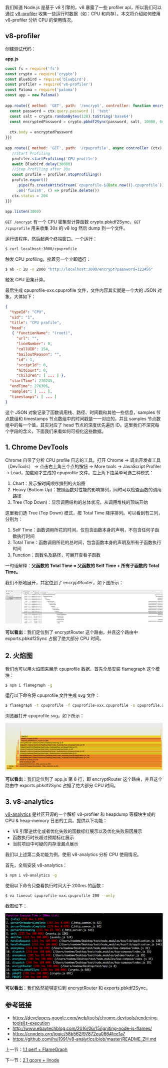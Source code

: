 我们知道 Node.js 是基于 v8 引擎的，v8 暴露了一些 profiler api，所以我们可以通过 [v8-profiler](https://github.com/node-inspector/v8-profiler) 收集一些运行时数据（如：CPU 和内存）。本文将介绍如何使用 v8-profiler 分析 CPU 的使用情况。

## v8-profiler

创建测试代码：

**app.js**

```js
const fs = require('fs')
const crypto = require('crypto')
const Bluebird = require('bluebird')
const profiler = require('v8-profiler')
const Paloma = require('paloma')
const app = new Paloma()

app.route({ method: 'GET', path: '/encrypt', controller: function encryptRouter (ctx) {
  const password = ctx.query.password || 'test'
  const salt = crypto.randomBytes(128).toString('base64')
  const encryptedPassword = crypto.pbkdf2Sync(password, salt, 10000, 64, 'sha512').toString('hex')

  ctx.body = encryptedPassword
}})

app.route({ method: 'GET', path: '/cpuprofile', async controller (ctx) {
   //Start Profiling
   profiler.startProfiling('CPU profile')
   await Bluebird.delay(30000)
   //Stop Profiling after 30s
   const profile = profiler.stopProfiling()
   profile.export()
     .pipe(fs.createWriteStream(`cpuprofile-${Date.now()}.cpuprofile`))
     .on('finish', () => profile.delete())
   ctx.status = 204
}})
 
app.listen(3000)
```

`GET /encrypt` 有一个 CPU 密集型计算函数 crypto.pbkdf2Sync，`GET /cpuprofile` 用来收集 30s 的 v8 log 然后 dump 到一个文件。

运行该程序，然后起两个终端窗口。一个运行：

```sh
$ curl localhost:3000/cpuprofile
```

触发 CPU profiling，接着另一个立即运行：

```sh
$ ab -c 20 -n 2000 "http://localhost:3000/encrypt?password=123456"
```

触发 CPU 密集计算。

最后生成 cpuprofile-xxx.cpuprofile 文件，文件内容其实就是一个大的 JSON 对象，大体如下：

```json
{
  "typeId": "CPU",
  "uid": "1",
  "title": "CPU profile",
  "head":
   { "functionName": "(root)",
     "url": "",
     "lineNumber": 0,
     "callUID": 154,
     "bailoutReason": "",
     "id": 1,
     "scriptId": 0,
     "hitCount": 0,
     "children": [ ... ] },
  "startTime": 276245,
  "endTime": 276306,
  "samples": [ ... ],
  "timestamps": [ ... ]
}
```

这个 JSON 对象记录了函数调用栈、路径、时间戳和其他一些信息，samples 节点数组和 timestamps 节点数组中的时间戳是一一对应的，并且 samples 节点数组中的每一个值，其实对应了 head 节点的深度优先遍历 ID。这里我们不深究每个字段的含义，下面我们来看如何可视化这些数据。

## 1. Chrome DevTools

Chrome 自带了分析 CPU profile 日志的工具。打开 Chrome -> 调出开发者工具（DevTools） -> 点击右上角三个点的按钮 -> More tools -> JavaScript Profiler -> Load，加载刚才生成的 cpuprofile 文件。左上角下拉菜单可选三种模式：

1. Chart：显示按时间顺序排列的火焰图
2. Heavy (Bottom Up)：按照函数对性能的影响排列，同时可以检查函数的调用路径
3. Tree (Top Down)：显示调用结构的总体状况，从调用堆栈的顶端开始

这里我们选 Tree (Top Down) 模式，按 Total Time 降序排列。可以看到有三列，分别为：

1. Self Time：函数调用所花的时间，仅包含函数本身的声明，不包含任何子函数执行时间
2. Total Time：函数调用所花的总时间，包含函数本身的声明及所有子函数执行时间
3. Function：函数名及路径，可展开查看子函数

一句话解释：**父函数的 Total Time = 父函数的 Self Time + 所有子函数的 Total Time。**

我们不断地展开，并定位到了 encryptRouter，如下图所示：

![](./assets/1.2.1.png)

**可以看出**：我们定位到了 encryptRouter 这个路由，并且这个路由中 exports.pbkdf2Sync 占据了绝大部分 CPU 时间。

## 2. 火焰图

我们也可以用火焰图来展示 cpuprofile 数据。首先全局安装 flamegraph 这个模块：

```sh
$ npm i flamegraph -g
```

运行以下命令将 cpuprofile 文件生成 svg 文件：

```sh
$ flamegraph -t cpuprofile -f cpuprofile-xxx.cpuprofile -o cpuprofile.svg
```

浏览器打开 cpuprofile.svg，如下所示：

![](./assets/1.2.2.png)

**可以看出**：我们定位到了 app.js 第 8 行，即 encryptRouter 这个路由，并且这个路由中 exports.pbkdf2Sync 占据了绝大部分 CPU 时间。

## 3. v8-analytics

[v8-analytics](https://github.com/hyj1991/v8-analytics) 是社区开源的一个解析 v8-profiler 和 heapdump 等模块生成的 CPU & heap-memory 日志的工具。提供以下功能：

- V8 引擎逆优化或者优化失败的函数标红展示以及优化失败原因展示
- 函数执行时长超过预期标红展示
- 当前项目中可疑的内存泄漏点展示

我们以上述第二条功能为例，使用 v8-analytics 分析 CPU 使用情况。

首先，全局安装 v8-analytics：

```sh
$ npm i v8-analytics -g
```

使用以下命令只查看执行时间大于 200ms 的函数：

```sh
$ va timeout cpuprofile-xxx.cpuprofile 200 --only
```

截图如下：

![](./assets/1.2.3.png)

**可以看出**：我们依然能够定位到 encryptRouter 和 exports.pbkdf2Sync。

## 参考链接

- https://developers.google.com/web/tools/chrome-devtools/rendering-tools/js-execution
- http://www.ebaytechblog.com/2016/06/15/igniting-node-js-flames/
- https://cnodejs.org/topic/58b562f97872ea0864fee1a7
- https://github.com/hyj1991/v8-analytics/blob/master/README_ZH.md

上一节：[1.1 perf + FlameGraph](https://github.com/nswbmw/node-in-debugging/blob/master/1.1%20perf%20%2B%20FlameGraph.md)

下一节：[2.1 gcore + llnode](https://github.com/nswbmw/node-in-debugging/blob/master/2.1%20gcore%20%2B%20llnode.md)
